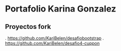 # Portafolio Karina Gonzalez 
## Proyectos fork 
. https://github.com/KariBelen/desafiobootstrap
. https://github.com/KariBelen/desafio4-cuppon